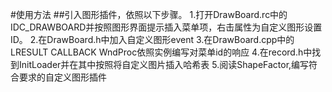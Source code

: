#使用方法
##引入图形插件，依照以下步骤。
1.打开DrawBoard.rc中的IDC_DRAWBOARD并按照图形界面提示插入菜单项，右击属性为自定义图形设置ID。
2.在DrawBoard.h中加入自定义图形event
3.在DrawBoard.cpp中的LRESULT CALLBACK WndProc依照实例编写对菜单id的响应
4.在record.h中找到InitLoader并在其中按照将自定义图片插入哈希表
5.阅读ShapeFactor,编写符合要求的自定义图形插件
